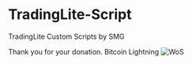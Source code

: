 # TradingLite-Script
TradingLite Custom Scripts by SMG


Thank you for your donation.
Bitcoin Lightning
![WoS](https://user-images.githubusercontent.com/86971113/202854719-043eb786-a62d-4d3b-a13b-46aa7a47c5c6.png)
